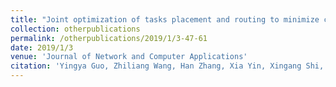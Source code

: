 ```yaml
---
title: "Joint optimization of tasks placement and routing to minimize coflow completion time"
collection: otherpublications
permalink: /otherpublications/2019/1/3-47-61
date: 2019/1/3
venue: 'Journal of Network and Computer Applications'
citation: 'Yingya Guo, Zhiliang Wang, Han Zhang, Xia Yin, Xingang Shi, Jianping Wu: Joint optimization of tasks placement and routing to minimize coflow completion time, Journal of Network and Computer Applications , 2019, 135: 47-61'
---
```

